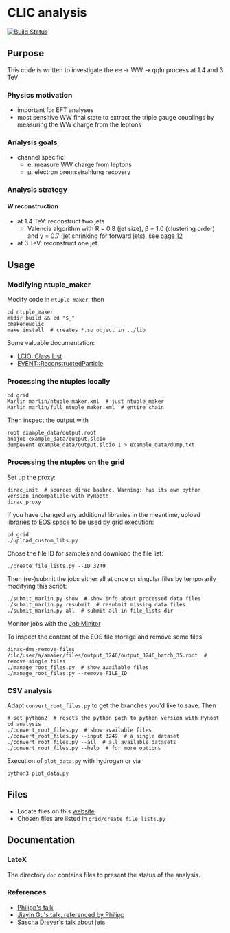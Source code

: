 # CLIC analysis

[![Build Status](https://gitlab.cern.ch/amaier/CLIC_analysis/badges/master/build.svg)](https://gitlab.cern.ch/amaier/CLIC_analysis/commits/master)

## Purpose
This code is written to investigate the ee -> WW -> qqln process at 1.4 and 3 TeV


### Physics motivation
* important for EFT analyses
* most sensitive WW final state to extract the triple gauge couplings by measuring the WW charge from the leptons


### Analysis goals
* channel specific:
  * e: measure WW charge from leptons
  * &mu;: electron bremsstrahlung recovery


### Analysis strategy

#### W reconstruction
* at 1.4 TeV: reconstruct two jets
  * Valencia algorithm with R = 0.8 (jet size), β = 1.0 (clustering order) and γ = 0.7 (jet shrinking for forward jets), see [page 12](https://indico.cern.ch/event/666225/attachments/1528721/2391477/summerstudentPres.pdf)
* at 3 TeV: reconstruct one jet




## Usage


### Modifying ntuple_maker
Modify code in `ntuple_maker`, then
```shell
cd ntuple_maker
mkdir build && cd "$_"
cmakenewclic
make install  # creates *.so object in ../lib
```
Some valuable documentation:
* [LCIO: Class List](http://lcio.desy.de/v02-09/doc/doxygen_api/html/annotated.html)
* [EVENT::ReconstructedParticle](http://lcio.desy.de/v02-09/doc/doxygen_api/html/classEVENT_1_1ReconstructedParticle.html)


### Processing the ntuples locally
```shell
cd grid
Marlin marlin/ntuple_maker.xml  # just ntuple_maker
Marlin marlin/full_ntuple_maker.xml  # entire chain
```
Then inspect the output with
```
root example_data/output.root
anajob example_data/output.slcio
dumpevent example_data/output.slcio 1 > example_data/dump.txt
```


### Processing the ntuples on the grid
Set up the proxy:
```shell
dirac_init  # sources dirac bashrc. Warning: has its own python version incompatible with PyRoot!
dirac_proxy
```
If you have changed any additional libraries in the meantime, upload libraries to EOS space to be used by grid execution:
```shell
cd grid
./upload_custom_libs.py
```
Chose the file ID for samples and download the file list:
```shell
./create_file_lists.py --ID 3249
```
Then (re-)submit the jobs either all at once or singular files by temporarily modifying this script:
```shell
./submit_marlin.py show  # show info about processed data files
./submit_marlin.py resubmit  # resubmit missing data files
./submit_marlin.py all  # submit all in file_lists dir
```
Monitor jobs with the [Job Minitor](https://voilcdiracwebapp.cern.ch/DIRAC/?view=tabs&theme=Grey&url_state=1|*DIRAC.JobMonitor.classes.JobMonitor:,)

To inspect the content of the EOS file storage and remove some files:
```
dirac-dms-remove-files /ilc/user/a/amaier/files/output_3246/output_3246_batch_35.root  # remove single files
./manage_root_files.py  # show available files
./manage_root_files.py --remove FILE_ID
```


### CSV analysis
Adapt `convert_root_files.py` to get the branches you'd like to save. Then
```shell
# set_python2  # resets the python path to python version with PyRoot
cd analysis
./convert_root_files.py  # show available files
./convert_root_files.py --input 3249  # a single dataset
./convert_root_files.py --all  # all available datasets
./convert_root_files.py --help  # for more options
```
Execution of `plot_data.py` with hydrogen or via
```shell
python3 plot_data.py
```


## Files
- Locate files on this [website](https://twiki.cern.ch/twiki/bin/view/CLIC/MonteCarloSamplesForTheHiggsPaper)
- Chosen files are listed in `grid/create_file_lists.py`


## Documentation

### LateX
The directory `doc` contains files to present the status of the analysis.

### References
- [Philipp's talk](https://indico.cern.ch/event/633975/contributions/2680919/attachments/1516016/2365932/clicdp_collaboration_meeting_august_2017_roloff.pdf)
- [Jiayin Gu's talk, referenced by Philipp](https://indico.cern.ch/event/633975/contributions/2689107/attachments/1514499/2363003/eex6.pdf)
- [Sascha Dreyer's talk about jets](https://indico.cern.ch/event/666225/attachments/1528721/2391477/summerstudentPres.pdf)
